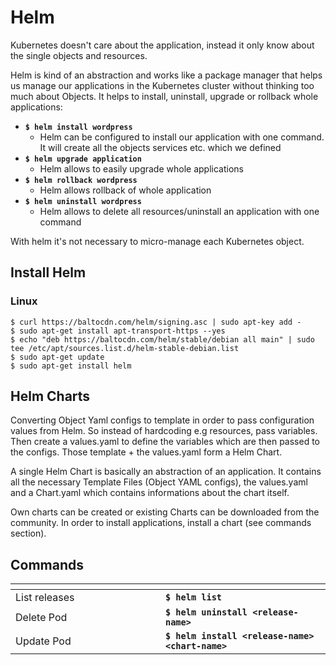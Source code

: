 # Helm

Kubernetes doesn't care about the application, instead it only know about the single objects and resources.

Helm is kind of an abstraction and works like a package manager that helps us manage our applications in the Kubernetes cluster without thinking too much about Objects. It helps to install, uninstall, upgrade or rollback whole applications:

* **`$ helm install wordpress`**
  * Helm can be configured to install our application with one command. It will create all the objects services etc. which we defined
* **`$ helm upgrade application`**
  * Helm allows to easily upgrade whole applications
* **`$ helm rollback wordpress`**&#x20;
  * Helm allows rollback of whole application
* **`$ helm uninstall wordpress`**
  * Helm allows to delete all resources/uninstall an application with one command

With helm it's not necessary to micro-manage each Kubernetes object.

## Install Helm

### Linux

```
$ curl https://baltocdn.com/helm/signing.asc | sudo apt-key add -
$ sudo apt-get install apt-transport-https --yes
$ echo "deb https://baltocdn.com/helm/stable/debian all main" | sudo tee /etc/apt/sources.list.d/helm-stable-debian.list
$ sudo apt-get update
$ sudo apt-get install helm
```

## Helm Charts

Converting Object Yaml configs to template in order to pass configuration values from Helm. So instead of hardcoding e.g resources, pass variables. Then create a values.yaml to define the variables which are then passed to the configs. Those template + the values.yaml form a Helm Chart.

A single Helm Chart is basically an abstraction of an application. It contains all the necessary Template Files (Object YAML configs), the values.yaml and a Chart.yaml which contains informations about the chart itself.

Own charts can be created or existing Charts can be downloaded from the community. In order to install applications, install a chart (see commands section).

## Commands

<table data-header-hidden><thead><tr><th width="224"></th><th></th></tr></thead><tbody><tr><td>List releases</td><td><strong><code>$ helm list</code></strong></td></tr><tr><td>Delete Pod</td><td><strong><code>$ helm uninstall &#x3C;release-name></code></strong></td></tr><tr><td>Update Pod</td><td><strong><code>$ helm install &#x3C;release-name> &#x3C;chart-name></code></strong></td></tr></tbody></table>
